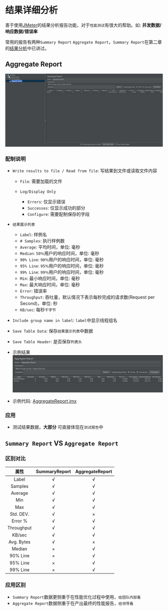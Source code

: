 # 结果详细分析

善于使用[JMeter](http://jmeter.apache.org/)的结果分析报告功能，对于`性能测试`有很大的帮助。如: **并发数据/响应数据/错误率**

常用的报告有两种`Summary Report` `Aggregate Report`，`Summary Report`在第二章的[结果分析](../chapter2/结果分析.md)中已讲过。

## Aggregate Report

![](../img/chapter4/AggregateReport.png)

### 配制说明

- `Write results to file / Read from file`: 写结果到文件或读取文件内容

  - `File`: 需要加载的文件
  - `Log/Display Only`

    - `Errors`: 仅显示错误
    - `Successes`: 仅显示成功的部分
    - `Configure`: 需要配制保存的字段

- `结果展示列表`

  - `Label`: 样例名
  - `# Samples`: 执行样例数
  - `Average`: 平均时间，单位: 毫秒
  - `Median`: `50％`用户的响应时间，单位: 毫秒
  - `90% Line`: `90％`用户的响应时间，单位: 毫秒
  - `95% Line`: `95％`用户的响应时间，单位: 毫秒
  - `99% Line`: `99％`用户的响应时间，单位: 毫秒
  - `Min`: 最小响应时间，单位: 毫秒
  - `Max`: 最大响应时间，单位: 毫秒
  - `Error`: 错误率
  - `Throughput`: 吞吐量，默认情况下表示每秒完成的请求数(Request per Second)，单位: 秒
  - `KB/sec`: 每秒`千字节`

- `Include group name in label`: `label`中显示线程组名

- `Save Table Data`: 保存`结果展示列表`中数据

- `Save Table Header`: 是否保存`列表头`

- 示例结果 ![](../img/chapter4/AggregateReportResult.png)

- 示例代码: [AggregateReport.jmx](../src/chapter4/AggregateReport.jmx)

### 应用

- 测试结果数据，**大部分** 可直接体现在`测试报告`中

## `Summary Report` VS `Aggregate Report`

### 区别对比

属性         | SummaryReport | AggregateReport
:----------: | :-----------: | :-------------:
Label      |       √       |        √
Samples  |       √       |        √
Average    |       √       |        √
Min        |       √       |        √
Max        |       √       |        √
Std. DEV.  |       √       |        ×
Error %    |       √       |        √
Throughput |       √       |        √
KB/sec     |       √       |        √
Avg. Bytes |       √       |        ×
Median     |       ×       |        √
90% Line   |       ×       |        √
95% Line   |       ×       |        √
99% Line   |       ×       |        √

### 应用区别

- `Summary Report`数据更侧重于在性能优化过程中使用，`给团队内部看`
- `Aggregate Report`数据侧重于在产出最终的性能报告，`给领导看`
